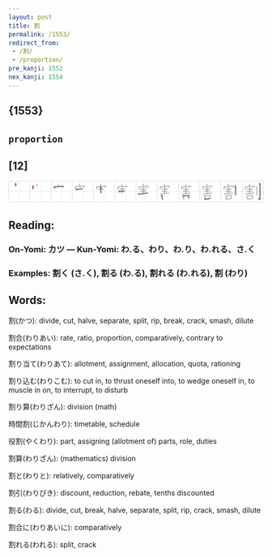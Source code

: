 ```yaml
---
layout: post
title: 割
permalink: /1553/
redirect_from:
 - /割/
 - /proportion/
pre_kanji: 1552
nex_kanji: 1554
---
```


## {1553}

## `proportion`

## [12]

<div class="stroke"><img src="../images/E589B2.png" /></div>

## Reading:

### On-Yomi: カツ &mdash; Kun-Yomi: わ.る、わり、わ.り、わ.れる、さ.く

### Examples: 割く (さ.く), 割る (わ.る), 割れる (わ.れる), 割 (わり)

## Words:

割(かつ): divide, cut, halve, separate, split, rip, break, crack, smash, dilute

割合(わりあい): rate, ratio, proportion, comparatively, contrary to expectations

割り当て(わりあて): allotment, assignment, allocation, quota, rationing

割り込む(わりこむ): to cut in, to thrust oneself into, to wedge oneself in, to muscle in on, to interrupt, to disturb

割り算(わりざん): division (math)

時間割(じかんわり): timetable, schedule

役割(やくわり): part, assigning (allotment of) parts, role, duties

割算(わりざん): (mathematics) division

割と(わりと): relatively, comparatively

割引(わりびき): discount, reduction, rebate, tenths discounted

割る(わる): divide, cut, break, halve, separate, split, rip, crack, smash, dilute

割合に(わりあいに): comparatively

割れる(われる): split, crack
